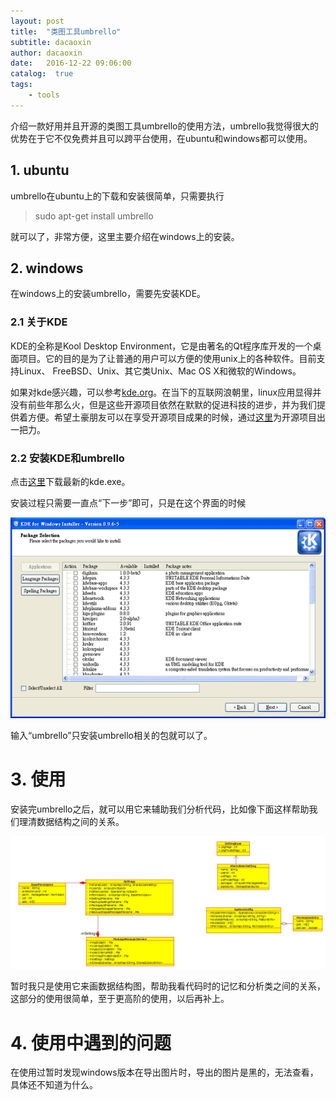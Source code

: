 ```yaml
---
layout: post
title:  "类图工具umbrello"
subtitle: dacaoxin
author: dacaoxin
date:   2016-12-22 09:06:00
catalog:  true
tags:
    - tools
---
```

介绍一款好用并且开源的类图工具umbrello的使用方法，umbrello我觉得很大的优势在于它不仅免费并且可以跨平台使用，在ubuntu和windows都可以使用。

## 1. ubuntu

umbrello在ubuntu上的下载和安装很简单，只需要执行

> sudo apt-get install umbrello    

就可以了，非常方便，这里主要介绍在windows上的安装。

## 2. windows

在windows上的安装umbrello，需要先安装KDE。

### 2.1 关于KDE

KDE的全称是Kool Desktop Environment，它是由著名的Qt程序库开发的一个桌面项目。它的目的是为了让普通的用户可以方便的使用unix上的各种软件。目前支持Linux、 FreeBSD、Unix、其它类Unix、Mac OS X和微软的Windows。

如果对kde感兴趣，可以参考[kde.org](https://www.kde.org/)。在当下的互联网浪朝里，linux应用显得并没有前些年那么火，但是这些开源项目依然在默默的促进科技的进步，并为我们提供着方便。希望土豪朋友可以在享受开源项目成果的时候，通过[这里](https://www.kde.org/fundraisers/yearend2016/)为开源项目出一把力。


### 2.2 安装KDE和umbrello

点击[这里](http://download.kde.org/stable/kdewin/installer/kdewin-installer-gui-latest.exe)下载最新的kde.exe。

安装过程只需要一直点“下一步”即可，只是在这个界面的时候    

![umbrello.png](/images/umbrello/umbrello.png)

输入“umbrello”只安装umbrello相关的包就可以了。


# 3. 使用    

安装完umbrello之后，就可以用它来辅助我们分析代码，比如像下面这样帮助我们理清数据结构之间的关系。

![umbrello_example.jpg](/images/umbrello/umbrello_test.jpg)

暂时我只是使用它来画数据结构图，帮助我看代码时的记忆和分析类之间的关系，这部分的使用很简单，至于更高阶的使用，以后再补上。

# 4. 使用中遇到的问题    

在使用过暂时发现windows版本在导出图片时，导出的图片是黑的，无法查看，具体还不知道为什么。
